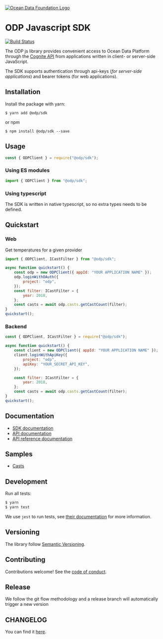 <a href="https://www.oceandata.earth/">
<img src="https://stdevloginsitecdnendpoint.azureedge.net/assets/images/odp-logo-symbol.svg" alt="Ocean Data Foundation Logo" title="Ocean Data Foundation"> </a>

# ODP Javascript SDK

[![Build Status](https://dev.azure.com/oceandatafoundation/ODP/_apis/build/status/ODP-JavaScript-SDK-CI?branchName=master)](https://dev.azure.com/oceandatafoundation/ODP/_build/latest?definitionId=10&branchName=master)

The ODP js library provides convenient access to Ocean Data Platform through the [Cognite API](https://doc.cognitedata.com/dev/) from
applications written in client- or server-side JavaScript.

The SDK supports authentication through api-keys (_for server-side applications_) and bearer tokens (for web applications).

## Installation

Install the package with yarn:

    $ yarn add @odp/sdk

or npm

    $ npm install @odp/sdk --save

## Usage

```js
const { ODPClient } = require("@odp/sdk");
```

### Using ES modules

```js
import { ODPClient } from "@odp/sdk";
```

### Using typescript

The SDK is written in native typescript, so no extra types needs to be defined.

## Quickstart

### Web

Get temperatures for a given provider

```js
import { ODPClient, ICastFilter } from "@odp/sdk";

async function quickstart() {
	const odp = new ODPClient({ appId: "YOUR APPLICATION NAME" });
	odp.loginWithOAuth({
		project: "odp",
	});
	const filter: ICastFilter = {
		year: 2018,
	};
	const casts = await odp.casts.getCastCount(filter);
}
quickstart();
```

### Backend

```js
const { ODPClient, ICastFilter } = require("@odp/sdk");

async function quickstart() {
	const client = new ODPClient({ appId: "YOUR APPLICATION NAME" });
	client.loginWithApiKey({
		project: "odp",
		apiKey: "YOUR_SECRET_API_KEY",
	});

	const filter: ICastFilter = {
		year: 2018,
	};
	const casts = await odp.casts.getCastCount(filter);
}
quickstart();
```

## Documentation

-   [SDK documentation](./docs/README.md)
-   [API documentation](https://doc.cognitedata.com)
-   [API reference documentation](https://doc.cognitedata.com/api/v1)

## Samples

-   [Casts](./samples/casts.ts)

## Development

Run all tests:

```bash
$ yarn
$ yarn test
```

We use `jest` to run tests, see [their documentation](https://github.com/facebook/jest) for more information.

## Versioning

The library follow [Semantic Versioning](https://semver.org/).

## Contributing

Contributions welcome! See the [code of conduct](./CODE_OF_CONDUCT.md).

## Release

We follow the git flow methodology and a release branch will automatically trigger a new version

## CHANGELOG

You can find it [here](./CHANGELOG.md).
